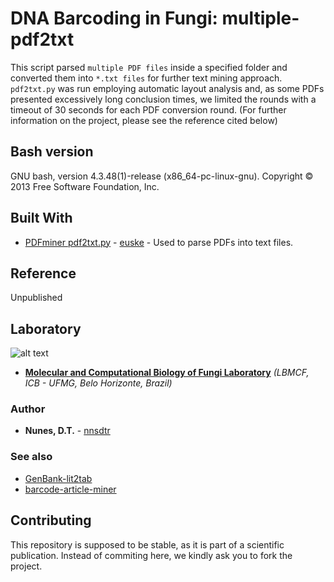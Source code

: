 # DNA Barcoding in Fungi: multiple-pdf2txt

This script parsed `multiple PDF files` inside a specified folder and converted them into `*.txt files` for further text mining approach. `pdf2txt.py` was run employing automatic layout analysis and, as some PDFs presented excessively long conclusion times, we limited the rounds with a timeout of 30 seconds for each PDF conversion round. (For further information on the project, please see the reference cited below)

## Bash version

GNU bash, version 4.3.48(1)-release (x86_64-pc-linux-gnu). Copyright © 2013 Free Software Foundation, Inc.

## Built With

* [PDFminer pdf2txt.py](https://github.com/euske/pdfminer/blob/master/tools/pdf2txt.py) - [euske](https://github.com/euske) - Used to parse PDFs into text files.

## Reference

Unpublished

## Laboratory
[logo]: https://github.com/nnsdtr/multiple_pdf2txt/blob/master/lbmcf-logo.png

![alt text][logo]
* [**Molecular and Computational Biology of Fungi Laboratory**](https://sites.icb.ufmg.br/lbmcf/) *(LBMCF, ICB - UFMG, Belo Horizonte, Brazil)*

### Author
* **Nunes, D.T.** - [nnsdtr](https://github.com/nnsdtr)

### See also
* [GenBank-lit2tab](https://github.com/nnsdtr/GenBank-lit2tab)
* [barcode-article-miner](https://github.com/nnsdtr/barcode-article-miner)

## Contributing
This repository is supposed to be stable, as it is part of a scientific publication. Instead of commiting here, we kindly ask you to fork the project.
